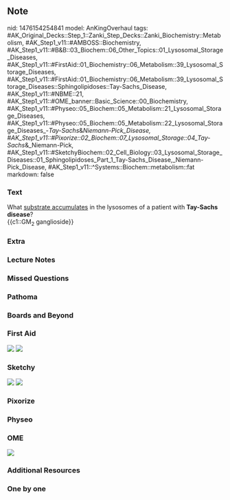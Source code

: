 ## Note
nid: 1476154254841
model: AnKingOverhaul
tags: #AK_Original_Decks::Step_1::Zanki_Step_Decks::Zanki_Biochemistry::Metabolism, #AK_Step1_v11::#AMBOSS::Biochemistry, #AK_Step1_v11::#B&B::03_Biochem::06_Other_Topics::01_Lysosomal_Storage_Diseases, #AK_Step1_v11::#FirstAid::01_Biochemistry::06_Metabolism::39_Lysosomal_Storage_Diseases, #AK_Step1_v11::#FirstAid::01_Biochemistry::06_Metabolism::39_Lysosomal_Storage_Diseases::Sphingolipidoses::Tay-Sachs_Disease, #AK_Step1_v11::#NBME::21, #AK_Step1_v11::#OME_banner::Basic_Science::00_Biochemistry, #AK_Step1_v11::#Physeo::05_Biochem::05_Metabolism::21_Lysosomal_Storage_Diseases, #AK_Step1_v11::#Physeo::05_Biochem::05_Metabolism::22_Lysosomal_Storage_Diseases_-_Tay-Sachs_&_Niemann-Pick_Disease, #AK_Step1_v11::#Pixorize::02_Biochem::07_Lysosomal_Storage::04_Tay-Sachs_&_Niemann-Pick, #AK_Step1_v11::#SketchyBiochem::02_Cell_Biology::03_Lysosomal_Storage_Diseases::01_Sphingolipidoses_Part_1_Tay-Sachs_Disease,_Niemann-Pick_Disease, #AK_Step1_v11::^Systems::Biochem::metabolism::fat
markdown: false

### Text
<div>
  What <u>substrate accumulates</u> in the lysosomes of a patient
  with <b>Tay-Sachs disease</b>?
</div>
<div>
  {{c1::GM<sub>2</sub> ganglioside}}
</div>

### Extra


### Lecture Notes


### Missed Questions


### Pathoma


### Boards and Beyond


### First Aid
<img src="tmpmuEIaa.png"> <img src="tmphBg0hb.png">

### Sketchy
<img src=
"Sphingolipidoses%20Part%201-%20Tay-Sachs%20Disease,%20Niemann-Pick%20Disease.png">
<img src="Screen%20Shot%202022-01-30%20at%2010.58.18%20AM.png">

### Pixorize


### Physeo


### OME
<div class="ome-widget">
  <a href=
  "https://onlinemeded.org/spa/biochemistry?ref=anki"><img src=
  "_OME_AnkiFlashcards_Topic_2.png"></a>
</div>

### Additional Resources


### One by one

